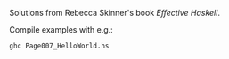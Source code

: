 Solutions from Rebecca Skinner's book _Effective Haskell_.

Compile examples with e.g.:

```shell
ghc Page007_HelloWorld.hs
```
